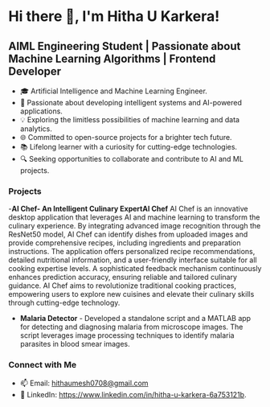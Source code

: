 <!-- Generated by GitHub Profile README Generator -->
# Hi there 👋, I'm Hitha U Karkera!
## AIML Engineering Student | Passionate about Machine Learning Algorithms | Frontend Developer

- 🎓 Artificial Intelligence and Machine Learning Engineer.
- 🤖 Passionate about developing intelligent systems and AI-powered applications.
- 💡 Exploring the limitless possibilities of machine learning and data analytics.
- 🌐 Committed to open-source projects for a brighter tech future.
- 📚 Lifelong learner with a curiosity for cutting-edge technologies.
- 🔍 Seeking opportunities to collaborate and contribute to AI and ML projects.

### Projects

-**AI Chef- An Intelligent Culinary ExpertAI Chef**
AI Chef is an innovative desktop application that leverages AI and machine learning to transform the culinary experience. By integrating advanced image recognition through the ResNet50 model, AI Chef can identify dishes from uploaded images and provide comprehensive recipes, including ingredients and preparation instructions. The application offers personalized recipe recommendations, detailed nutritional information, and a user-friendly interface suitable for all cooking expertise levels. A sophisticated feedback mechanism continuously enhances prediction accuracy, ensuring reliable and tailored culinary guidance. AI Chef aims to revolutionize traditional cooking practices, empowering users to explore new cuisines and elevate their culinary skills through cutting-edge technology.

- **Malaria Detector** - Developed a standalone script and a MATLAB app for detecting and diagnosing malaria from microscope images. The script leverages image processing techniques to identify malaria parasites in blood smear images.



### Connect with Me

- 📫 Email: hithaumesh0708@gmail.com
- 💼 LinkedIn: https://www.linkedin.com/in/hitha-u-karkera-6a753121b.
